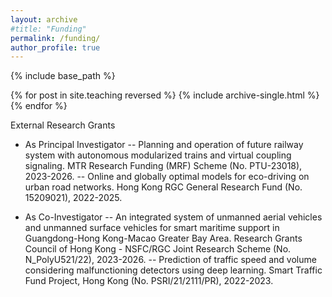 ```yaml
---
layout: archive
#title: "Funding"
permalink: /funding/
author_profile: true
---
```


{% include base_path %}

{% for post in site.teaching reversed %}
  {% include archive-single.html %}
{% endfor %}

External Research Grants

- As Principal Investigator
-- Planning and operation of future railway system with autonomous modularized trains and virtual coupling signaling. MTR Research Funding (MRF) Scheme (No. PTU-23018), 2023-2026.
-- Online and globally optimal models for eco-driving on urban road networks. Hong Kong RGC General Research Fund (No. 15209021), 2022-2025.

- As Co-Investigator
-- An integrated system of unmanned aerial vehicles and unmanned surface vehicles for smart maritime support in Guangdong-Hong Kong-Macao Greater Bay Area. Research Grants Council of Hong Kong - NSFC/RGC Joint Research Scheme (No. N_PolyU521/22), 2023-2026.
-- Prediction of traffic speed and volume considering malfunctioning detectors using deep learning. Smart Traffic Fund Project, Hong Kong (No. PSRI/21/2111/PR), 2022-2023.


